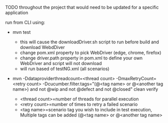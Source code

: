 TODO throughout the project that would need to be updated for a specific application  

run from CLI using:

* mvn test
  * this will cause the downloadDriver.sh script to run before build and download WebdDiver
  * change pom.xml property to pick WebDriver (edge, chrome, firefox)
  * change driver.path property in pom.xml to define your own WebDriver and script will not download
  * will run based of testNG.xml (all scenarios)

* mvn -Ddataproviderthreadcount=<thread count<l>> -DmaxRetryCount=<retry count<l>> -Dcucumber.filter.tags="(@<tag
  name<l>>
  or @<another tag name<l>>) and not @wip and not @defect and not @closed" clean verify
  * <thread count<l>>=number of threads for parallel execution
  * <retry count<l>>=number of times to retry a failed scenario
  * <tag name<l>>=scenario tag you wish to include in test execution, Multiple tags can be added (@<tag name<l>>
    or @<another tag name<l>>